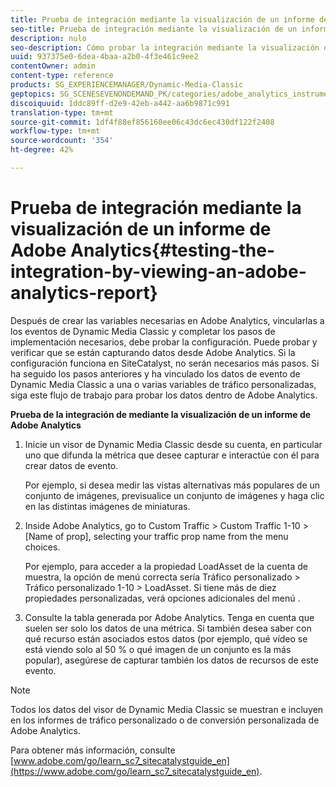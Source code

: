 ```yaml
---
title: Prueba de integración mediante la visualización de un informe de Adobe Analytics
seo-title: Prueba de integración mediante la visualización de un informe de Adobe Analytics
description: nulo
seo-description: Cómo probar la integración mediante la visualización de un informe de Adobe Analytics.
uuid: 937375e0-6dea-4baa-a2b0-4f3e461c9ee2
contentOwner: admin
content-type: reference
products: SG_EXPERIENCEMANAGER/Dynamic-Media-Classic
geptopics: SG_SCENESEVENONDEMAND_PK/categories/adobe_analytics_instrumentation_kit
discoiquuid: 1ddc89ff-d2e9-42eb-a442-aa6b9871c991
translation-type: tm+mt
source-git-commit: 1df4f88ef856160ee06c43dc6ec430df122f2408
workflow-type: tm+mt
source-wordcount: '354'
ht-degree: 42%

---
```



# Prueba de integración mediante la visualización de un informe de Adobe Analytics{#testing-the-integration-by-viewing-an-adobe-analytics-report}

Después de crear las variables necesarias en Adobe Analytics, vincularlas a los eventos de Dynamic Media Classic y completar los pasos de implementación necesarios, debe probar la configuración. Puede probar y verificar que se están capturando datos desde Adobe Analytics. Si la configuración funciona en SiteCatalyst, no serán necesarios más pasos. Si ha seguido los pasos anteriores y ha vinculado los datos de evento de Dynamic Media Classic a una o varias variables de tráfico personalizadas, siga este flujo de trabajo para probar los datos dentro de Adobe Analytics.

**Prueba de la integración de mediante la visualización de un informe de Adobe Analytics**

1. Inicie un visor de Dynamic Media Classic desde su cuenta, en particular uno que difunda la métrica que desee capturar e interactúe con él para crear datos de evento.

   Por ejemplo, si desea medir las vistas alternativas más populares de un conjunto de imágenes, previsualice un conjunto de imágenes y haga clic en las distintas imágenes de miniaturas.

1. Inside Adobe Analytics, go to Custom Traffic > Custom Traffic 1-10 > [Name of prop], selecting your traffic prop name from the menu choices.

   Por ejemplo, para acceder a la propiedad LoadAsset de la cuenta de muestra, la opción de menú correcta sería Tráfico personalizado > Tráfico personalizado 1-10 > LoadAsset. Si tiene más de diez propiedades personalizadas, verá opciones adicionales del menú .

1. Consulte la tabla generada por Adobe Analytics. Tenga en cuenta que suelen ser solo los datos de una métrica. Si también desea saber con qué recurso están asociados estos datos (por ejemplo, qué vídeo se está viendo solo al 50 % o qué imagen de un conjunto es la más popular), asegúrese de capturar también los datos de recursos de este evento.

>[!NOTE]
>
>Todos los datos del visor de Dynamic Media Classic se muestran e incluyen en los informes de tráfico personalizado o de conversión personalizada de Adobe Analytics.

Para obtener más información, consulte [www.adobe.com/go/learn_sc7_sitecatalystguide_en](https://www.adobe.com/go/learn_sc7_sitecatalystguide_en).
